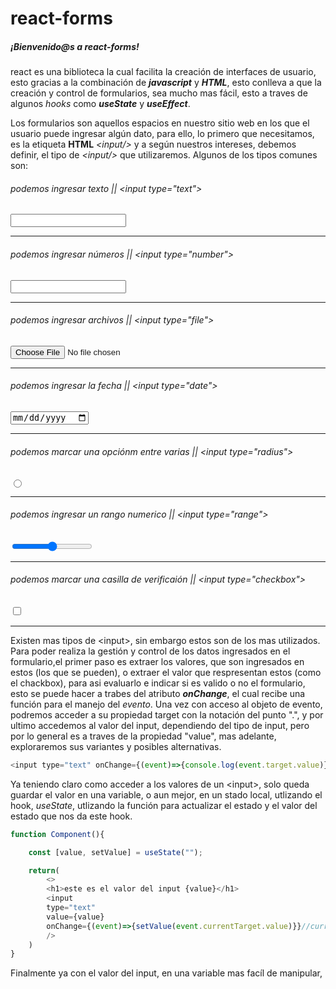 # react-forms

##### ¡Bienvenido@s a _react-forms_!

react es una biblioteca la cual facilita la creación de interfaces de usuario, esto gracias a la combinación de _**javascript**_ y _**HTML**_, 
esto conlleva a que la creación y control de formularios, sea mucho mas fácil, esto a traves de algunos _hooks_ como _**useState**_ y _**useEffect**_.

Los formularios son aquellos espacios en nuestro sitio web en los que el usuario puede ingresar algún dato, para ello, lo primero que necesitamos, es la etiqueta **HTML** _\<input/>_ y a según nuestros intereses, debemos definir, el tipo de _\<input/>_ que utilizaremos. Algunos de los tipos comunes son:

###### podemos ingresar texto || \<input type="text">
<input type="text"> 

---

###### podemos ingresar números || \<input type="number"> 
<input type="number"> 

---
###### podemos ingresar archivos || \<input type="file">  
<input type="file">

---
###### podemos ingresar la fecha || \<input type="date">  
<input type="date">  

---
###### podemos marcar una opciónm entre varias || \<input type="radius">  
<input type="radio">

---
###### podemos ingresar un rango numerico || \<input type="range"> 
<input type="range">

---
###### podemos marcar una casilla de verificaión || \<input type="checkbox"> 

<input type="checkbox">

---

Existen mas tipos de \<input>, sin embargo estos son de los mas utilizados. Para poder realiza la gestión y control de los datos ingresados en el formulario,el primer paso es extraer los valores, que son ingresados en estos (los que se pueden), o extraer el valor que respresentan estos (como el chackbox), para asi evaluarlo e indicar si es valido o no el formulario, esto se puede hacer a trabes del atributo _**onChange**_, el cual recibe una función para el manejo del _evento_. Una vez con acceso al objeto de evento, podremos acceder a su propiedad target con la notación del punto ".", y por ultimo accedemos al valor del input, dependiendo del tipo de input, pero por lo general es a traves de la propiedad "value", mas adelante, exploraremos sus variantes y posibles alternativas.

```javascript
<input type="text" onChange={(event)=>{console.log(event.target.value)}}/>//value es el texto en el input
```

Ya teniendo claro como acceder a los valores de un \<input>, solo queda guardar el valor en una variable, o aun mejor, en un stado local, utlizando el hook, _useState_, utlizando la función para actualizar el estado y el valor del estado que nos da este hook.

```javascript
function Component(){

    const [value, setValue] = useState("");

    return(
        <>
        <h1>este es el valor del input {value}</h1>
        <input 
        type="text" 
        value={value}
        onChange={(event)=>{setValue(event.currentTarget.value)}}//currentTarget es una alternativa para acceder a value
        />
    )
}
```

Finalmente ya con el valor del input, en una variable mas facíl de manipular, 

